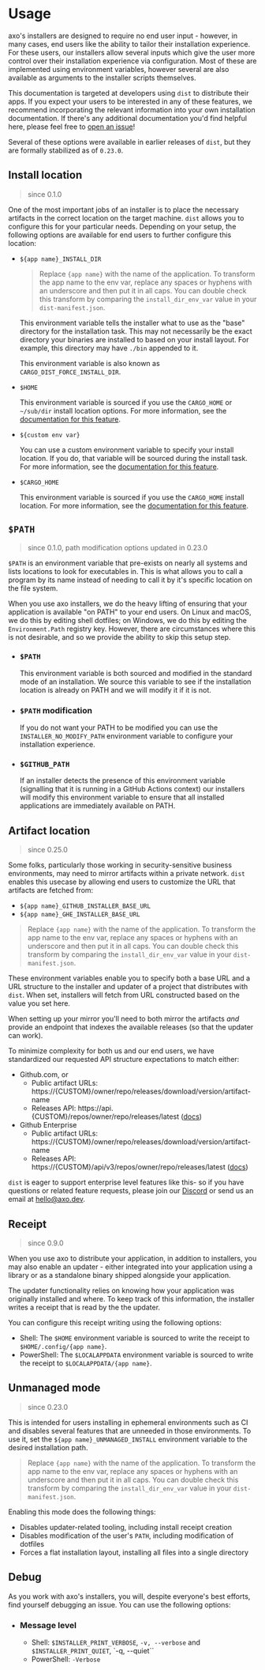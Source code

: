 # Usage

axo's installers are designed to require no end user input - however, in many
cases, end users like the ability to tailor their installation experience. For
these users, our installers allow several inputs which give the user more
control over their installation experience via configuration. Most of these are
implemented using environment variables, however several are also available as
arguments to the installer scripts themselves.

This documentation is targeted at developers using `dist` to distribute their apps. If you expect your users to be interested in any of these features, we recommend incorporating the relevant information into your own installation documentation. If there's any additional documentation you'd find helpful here, please feel free to [open an issue][open-issue]!

Several of these options were available in earlier releases of `dist`, but they
are formally stabilized as of `0.23.0`.

## Install location

> since 0.1.0

One of the most important jobs of an installer is to place the necessary
artifacts in the correct location on the target machine. `dist` allows you to
configure this for your particular needs. Depending on your setup, the following
options are available for end users to further configure this location:

- `${app name}_INSTALL_DIR`

    > Replace `{app name}` with the name of the application. To transform the
    > app name to the env var, replace any spaces or hyphens with an underscore
    > and then put it in all caps. You can double check this transform by
    > comparing the `install_dir_env_var` value in your `dist-manifest.json`.

    This environment variable tells the installer what to use as the "base"
    directory for the installation task. This may not necessarily be the exact
    directory your binaries are installed to based on your install layout. For
    example, this directory may have `./bin` appended to it.

    This environment variable is also known as `CARGO_DIST_FORCE_INSTALL_DIR`.

- `$HOME`

    This environment variable is sourced if you use the `CARGO_HOME` or
    `~/sub/dir` install location options. For more information, see the [documentation for this feature][install-path].

- `${custom env var}`

    You can use a custom environment variable to specify your install
    location. If you do, that variable will be sourced during the install task. For more information, see the [documentation for this feature][install-path].

- `$CARGO_HOME`

    This environment variable is sourced if you use the `CARGO_HOME` install
    location. For more information, see the [documentation for this feature][install-path].

## `$PATH`

> since 0.1.0, path modification options updated in 0.23.0

`$PATH` is an environment variable that pre-exists on nearly all systems and
lists locations to look for executables in. This is what allows you to call a
program by its name instead of needing to call it by it's specific location on
the file system.

When you use axo installers, we do the heavy lifting of ensuring that your
application is available "on PATH" to your end users. On Linux and macOS, we do this by editing shell dotfiles; on Windows, we do this by editing the `Environment.Path` registry key. However, there are
circumstances where this is not desirable, and so we provide the ability to
skip this setup step.

- ### `$PATH`

    This environment variable is both sourced and modified in the standard mode
    of an installation. We source this variable to see if the installation
    location is already on PATH and we will modify it if it is not.

- ### `$PATH` modification

    If you do not want your PATH to be modified you can use the `INSTALLER_NO_MODIFY_PATH` environment variable to configure your installation experience.

- ### `$GITHUB_PATH`

    If an installer detects the presence of this environment variable
    (signalling that it is running in a GitHub Actions context) our installers
    will modify this environment variable to ensure that all installed
    applications are immediately available on PATH.

## Artifact location

> since 0.25.0

Some folks, particularly those working in security-sensitive business environments,
may need to mirror artifacts within a private network. `dist` enables this usecase
by allowing end users to customize the URL that artifacts are fetched from:

- `${app name}_GITHUB_INSTALLER_BASE_URL`
- `${app name}_GHE_INSTALLER_BASE_URL`

> Replace `{app name}` with the name of the application. To transform the
> app name to the env var, replace any spaces or hyphens with an underscore
> and then put it in all caps. You can double check this transform by
> comparing the `install_dir_env_var` value in your `dist-manifest.json`.

These environment variables enable you to specify both a base URL and a URL
structure to the installer and updater of a project that distributes with `dist`.
When set, installers will fetch from URL constructed based on the value you set
here.

When setting up your mirror you'll need to both mirror the artifacts *and* provide
an endpoint that indexes the available releases (so that the updater can work).

To minimize complexity for both us and our end users, we have standardized our
requested API structure expectations to match either:

- Github.com, or
    - Public artifact URLs: https://{CUSTOM}/owner/repo/releases/download/version/artifact-name
    - Releases API: https://api.{CUSTOM}/repos/owner/repo/releases/latest ([docs](https://docs.github.com/en/rest/releases/releases?apiVersion=2022-11-28))
- Github Enterprise
    - Public artifact URLs: https://{CUSTOM}/owner/repo/releases/download/version/artifact-name
    - Releases API: https://{CUSTOM}/api/v3/repos/owner/repo/releases/latest ([docs](https://docs.github.com/en/enterprise-server@3.14/rest/releases/releases?apiVersion=2022-11-28))

`dist` is eager to support enterprise level features like this- so if you have questions
or related feature requests, please join our [Discord](https://discord.gg/XAFG6xSZ) or send
us an email at hello@axo.dev.

## Receipt

> since 0.9.0

When you use axo to distribute your application, in addition to installers, you
may also enable an updater - either integrated into your application using a
library or as a standalone binary shipped alongside your application.

The updater functionality relies on knowing how your application was originally
installed and where. To keep track of this information, the installer writes a
receipt that is read by the the updater.

You can configure this receipt writing using the following options:

- Shell: The `$HOME` environment variable is sourced to write the receipt to
  `$HOME/.config/{app name}`.
- PowerShell: The `$LOCALAPPDATA` environment variable is sourced to write the
  receipt to `$LOCALAPPDATA/{app name}`.

## Unmanaged mode

> since 0.23.0

This is intended for users installing in ephemeral environments such as CI and disables several features that are unneeded in those environments. To use it, set the `${app name}_UNMANAGED_INSTALL` environment variable to the desired installation path.

> Replace `{app name}` with the name of the application. To transform the
> app name to the env var, replace any spaces or hyphens with an underscore
> and then put it in all caps. You can double check this transform by
> comparing the `install_dir_env_var` value in your `dist-manifest.json`.

Enabling this mode does the following things:

* Disables updater-related tooling, including install receipt creation
* Disables modification of the user's `PATH`, including modification of dotfiles
* Forces a flat installation layout, installing all files into a single directory

## Debug

As you work with axo's installers, you will, despite everyone's best efforts,
find yourself debugging an issue. You can use the following options:

- ### Message level
    - Shell: `$INSTALLER_PRINT_VERBOSE`, `-v, --verbose` and `$INSTALLER_PRINT_QUIET`, `-q, --quiet``
    - PowerShell: `-Verbose`

[install-path]: ../reference/config.md#install-path
[open-issue]: https://github.com/axodotdev/cargo-dist/issues/new
